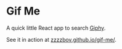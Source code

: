 # Gif Me

A quick little React app to search [Giphy][1].

See it in action at [zzzzbov.github.io/gif-me/][2].

[1]: https://giphy.com/
[2]: https://zzzzbov.github.io/gif-me/